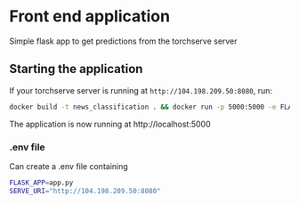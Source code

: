 # Front end application
Simple flask app to get predictions from the torchserve server

## Starting the application
If your torchserve server is running at `http://104.198.209.50:8080`, run:
```bash
docker build -t news_classification . && docker run -p 5000:5000 -e FLASK_APP=app.py -e SERVE_URI="http://104.198.209.50:8080" news_classification
```
The application is now running at http://localhost:5000
### .env file
Can create a .env file containing
```bash
FLASK_APP=app.py
SERVE_URI="http://104.198.209.50:8080"
```